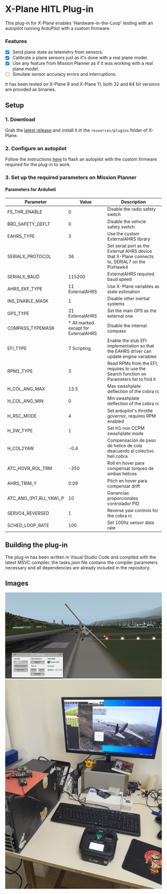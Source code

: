 # X-Plane HITL Plug-in

This plug-in for X-Plane enables 'Hardware-in-the-Loop' testing with an autopilot running ArduPilot with a custom firmware.

### Features

- [x] Send plane state as telemetry from sensors.
- [x] Calibrate a plane sensors just as it's done with a real plane model.
- [x] Use any feature from Mission Planner as if it was working with a real plane model.
- [ ] Simulate sensor accuracy errors and interruptions.

It has been tested on X-Plane 9 and X-Plane 11, both 32 and 64 bit versions are provided as binaries.

## Setup

### 1. Download

Grab the [latest release](https://github.com/qgerman2/xplane-HITL/releases) and install it in the ```resources/plugins``` folder of X-Plane.

### 2. Configure an autopilot

Follow the instructions [here](https://github.com/qgerman2/ardupilot-HITL/blob/HITL/README.md) to flash an autopilot with the custom firmware required for the plug-in to work.

### 3. Set up the required parameters on Mission Planner

####  Parameters for Arduheli

| Parameter               | Value                                | Description                                                                                   |
| ----------------------- | ------------------------------------ | --------------------------------------------------------------------------------------------- |
| FS_THR_ENABLE           | 0                                    | Disable the radio safety switch                                                               |
| BRD_SAFETY_DEFLT        | 0                                    | Disable the vehicle safety switch                                                             |
| EAHRS_TYPE              | 3                                    | Use the custom ExternalAHRS library                                                           |
| SERIALX_PROTOCOL        | 36                                   | Set serial port as the External AHRS device that X-Plane connects to, SERIAL7 on the PixHawk4 |
| SERIALX_BAUD            | 115200                               | ExternalAHRS required baud speed                                                              |
| AHRS_EKF_TYPE           | 11 ExternalAHRS                      | Use X-Plane variables as state estimation                                                     |
| INS_ENABLE_MASK         | 1                                    | Disable other inertial systems                                                                |
| GPS_TYPE                | 21 ExternalAHRS                      | Set the main GPS as the external one                                                          |
| COMPASS_TYPEMASK        | * All marked except for ExternalAHRS | Disable the internal compass                                                                  |
| EFI_TYPE                | 7 Scripting                          | Enable the stub EFI implementation so that the EAHRS driver can update engine variables       |
| RPM1_TYPE               | 3                                    | Read RPMs from the EFI, requires to use the Search function on Parameters list to find it     |
| H_COL_ANG_MAX           | 13.5                                 | Max swashplate deflection of the cobra rc                                                     |
| H_COL_ANG_MIN           | 0                                    | Min swashplate deflection of the cobra rc                                                     |
| H_RSC_MODE              | 4                                    | Set ardupilot's throttle governor, requires RPM enabled                                       |
| H_SW_TYPE               | 1                                    | Set H1 non CCPM swashplate mode                                                               |
| H_COL2YAW               | -0.4                                 | Compensación de paso de helice de cola deacuerdo al colectivo heli cobra                      |
| ATC_HOVR_ROL_TRM        | -350                                 | Roll en hover para compensar torques de ambas helices                                         |
| AHRS_TRIM_Y             | 0.09                                 | Pitch en hover para compensar drift                                                           |
| ATC_ANG_(PIT,RLL,YAW)_P | 10                                   | Ganancias proporcionales controlador PID                                                      |
| SERVO4_REVERSED         | 1                                    | Reverse yaw controls for the cobra rc                                                         |
| SCHED_LOOP_RATE         | 100                                  | Set 100hz sensor data rate                                                                    |


## Building the plug-in

The plug-in has been written in Visual Studio Code and compiled with the latest MSVC compiler, the tasks.json file contains the compiler parameters necessary and all dependencies are already included in the repository.

## Images

![RC Plane in X-Plane 9](setup-instructions/xplane-rc.png)
![Desk setup with RC controller](setup-instructions/setup.jpeg)
